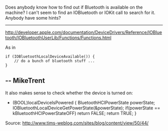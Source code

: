 Does anybody know how to find out if Bluetooth is available on the machine? I can't seem to find an IOBluetooth or IOKit call to search for it. Anybody have some hints?

----

http://developer.apple.com/documentation/DeviceDrivers/Reference/IOBluetooth/IOBluetoothUserLib/Functions/Functions.html

As in

    
    if (IOBluetoothLocalDeviceAvailable()) {
        // do a bunch of bluetooth stuff ...
    }


-- MikeTrent
----
It also makes sense to check whether the device is turned on:

    
- (BOOL)localDeviceIsPowered {
    BluetoothHCIPowerState powerState;
    IOBluetoothLocalDeviceGetPowerState(&powerState);
    if(powerState == kBluetoothHCIPowerStateOFF) return FALSE;
    return TRUE;
}

Source: http://www.tims-weblog.com/sites/blog/content/view/50/44/

